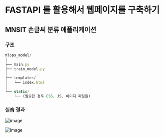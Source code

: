 # FASTAPI 를 활용해서 웹페이지를 구축하기
## MNSIT 손글씨 분류 애플리케이션
### 구조

```javascript
mlops_model/
│
├── main.py
├── train_model.py
│
├── templates/
│   └── index.html
│
└── static/
    └── (필요한 경우 CSS, JS, 이미지 파일들)
```

### 실습 결과
![image](https://github.com/user-attachments/assets/fea15ce7-ea59-4afb-9f91-3273b738f25b)

![image](https://github.com/user-attachments/assets/819a0099-f9b9-4360-8c98-75e7581e3efd)
